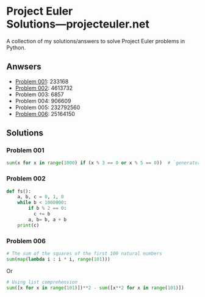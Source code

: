 # Project Euler Solutions―projecteuler.net
A collection of my solutions/answers to solve Project Euler problems in Python.

## Anwsers
* [Problem 001](#Problem-001): 233168
* [Problem 002](#Problem-002): 4613732
* Problem 003: 6857
* Problem 004: 906609
* Problem 005: 232792560
* [Problem 006](#Problem-006): 25164150

## Solutions
### Problem 001
```py
sum(x for x in range(1000) if (x % 3 == 0 or x % 5 == 0))  # `generator` better list comp
```
### Problem 002
```py
def fs():
    a, b, c = 0, 1, 0
    while b < 1000000:
        if b % 2 == 0:
          c += b 
        a, b= b, a + b
    print(c)
```
### Problem 006
```py
# The sum of the squares of the first 100 natural numbers
sum(map(lambda i : i * i, range(101)))
```
Or
```py
# Using list comprehension
sum([x for x in range(101)])**2 - sum([x**2 for x in range(101)])
```
